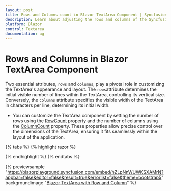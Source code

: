 ```yaml
---
layout: post
title: Rows and Columns count in Blazor TextArea Component | Syncfusion
description: Learn about adjusting the rows and columns of the Syncfusion  Blazor TextArea component and much more.
platform: Blazor
control: Textarea
documentation: ug
---
```


# Rows and Columns in Blazor TextArea Component

Two essential attributes, `rows` and `columns`, play a pivotal role in customizing the TextArea's appearance and layout.
The `rows`attribute determines the initial visible number of lines within the TextArea, controlling its vertical size. Conversely, the `columns` attribute specifies the visible width of the TextArea in characters per line, determining its initial width.


* You can customize the TextArea component by setting the number of rows using the [RowCount](https://help.syncfusion.com/cr/blazor/Syncfusion.Blazor.Inputs.SfTextArea.html#Syncfusion_Blazor_Inputs_SfTextArea_RowCount) property and the number of columns using the [ColumnCount](https://help.syncfusion.com/cr/blazor/Syncfusion.Blazor.Inputs.SfTextArea.html#Syncfusion_Blazor_Inputs_SfTextArea_ColumnCount) property. These properties allow precise control over the dimensions of the TextArea, ensuring it fits seamlessly within the layout of the application.

{% tabs %}
{% highlight razor %}

<SfTextArea Placeholder='Enter your comments' RowCount= "3" ColumnCount = '35' ></SfTextArea>
<SfTextArea Placeholder='Enter your comments' RowCount= "5" ColumnCount = '40' ></SfTextArea>

{% endhighlight %}
{% endtabs %}

{% previewsample "https://blazorplayground.syncfusion.com/embed/hZLpNnWUWKSXAMrN?appbar=false&editor=false&result=true&errorlist=false&theme=bootstrap5" backgroundimage "[Blazor TextArea with Row and Column](./images/blazor-textarea-rows-columns.png)" %}
